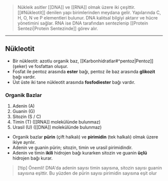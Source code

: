 >Nükleik asitler [[DNA]] ve [[RNA]] olmak üzere iki çeşittir. [[#Nükleotit]] denilen yapı birimlerinden meydana gelir. Yapılarında C, H, O, N ve P elementleri bulunur. DNA kalıtsal bilgiyi aktarır ve hücre yönetimini sağlar. RNA ise DNA tarafından sentezlenip [[Protein Sentezi|Protein Sentezinde]] görev alır. 

___
## Nükleotit
- Bir nükleotit: azotlu organik baz, [[Karbonhidratlar#^pentoz|Pentoz]] (şeker) ve fosfattan oluşur.
- Fosfat ile pentoz arasında **ester** bağı, pentoz ile baz arasında **glikozit** bağı vardır.
- Üst üste iki tane nükleotit arasında **fosfodiester** bağı vardır.
### Organik Bazlar
1. Adenin (A)
2. Guanin (G)
3. Sitozin (S / C)
4. Timin (T) ([[RNA]] molekülünde bulunmaz)
5. Urasil (U) ([[DNA]] molekülünde bulunmaz)

- Organik bazlar **pürin** (çift halkalı) ve **pirimidin** (tek halkalı) olmak üzere ikiye ayrılır.
- Adenin ve guanin pürin; sitozin, timin ve urasil pirimidindir.
- Adenin ve timin **ikili** hidrojen bağı kurarken sitozin ve guanin **üçlü** hidrojen bağı kurar.

> [!tip] Önemli!
> DNA'da adenin sayısı timin sayısına, sitozin sayısı guanin sayısına eşittir. Bu yüzden de pürin sayısı pirimidin sayısına eşit olur
